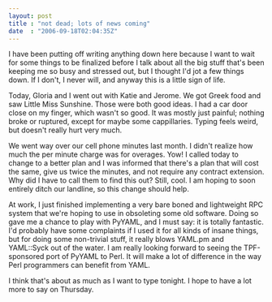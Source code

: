 ```yaml
---
layout: post
title : "not dead; lots of news coming"
date  : "2006-09-18T02:04:35Z"
---
```

I have been putting off writing anything down here because I want to wait for some things to be finalized before I talk about all the big stuff that's been keeping me so busy and stressed out, but I thought I'd jot a few things down. If I don't, I never will, and anyway this is a little sign of life.

Today, Gloria and I went out with Katie and Jerome.  We got Greek food and saw Little Miss Sunshine.  Those were both good ideas.  I had a car door close on my finger, which wasn't so good.  It was mostly just painful; nothing broke or ruptured, except for maybe some cappillaries.  Typing feels weird, but doesn't really hurt very much.

We went way over our cell phone minutes last month.  I didn't realize how much the per minute charge was for overages.  Yow!  I called today to change to a better plan and I was informed that there's a plan that will cost the same, give us twice the minutes, and not require any contract extension.  Why did I have to call them to find this out?  Still, cool.  I am hoping to soon entirely ditch our landline, so this change should help.

At work, I just finished implementing a very bare boned and lightweight RPC system that we're hoping to use in obsoleting some old software.  Doing so gave me a chance to play with PyYAML, and I must say: it is totally fantastic.  I'd probably have some complaints if I used it for all kinds of insane things, but for doing some non-trivial stuff, it really blows YAML.pm and YAML::Syck out of the water.  I am really looking forward to seeing the TPF-sponsored port of PyYAML to Perl.  It will make a lot of difference in the way Perl programmers can benefit from YAML.

I think that's about as much as I want to type tonight.  I hope to have a lot more to say on Thursday.
